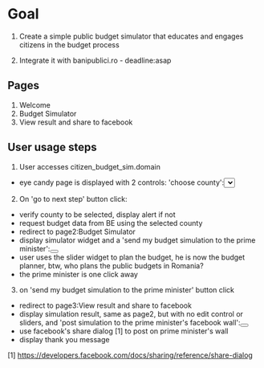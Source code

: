 # Goal

1. Create a simple public budget simulator that educates and engages citizens in the budget process

2. Integrate it with banipublici.ro - deadline:asap


## Pages
1. Welcome
2. Budget Simulator
3. View result and share to facebook

## User usage steps

1. User accesses citizen_budget_sim.domain
* eye candy page is displayed with 2 controls: 'choose county':<select> and 'go to next step':<button>
2. On 'go to next step' button click: 
* verify county to be selected, display alert if not
* request budget data from BE using the selected county
* redirect to page2:Budget Simulator
* display simulator widget and a 'send my budget simulation to the prime minister':<button>
* user uses the slider widget to plan the budget, he is now the budget planner, btw, who plans the public budgets in Romania?
* the prime minister is one click away
3. on 'send my budget simulation to the prime minister' button click
* redirect to page3:View result and share to facebook
* display simulation result, same as page2, but with no edit control or sliders, and 'post simulation to the prime minister's facebook wall':<button>
* use facebook's share dialog [1] to post on prime minister's wall
* display thank you message

[1] https://developers.facebook.com/docs/sharing/reference/share-dialog
